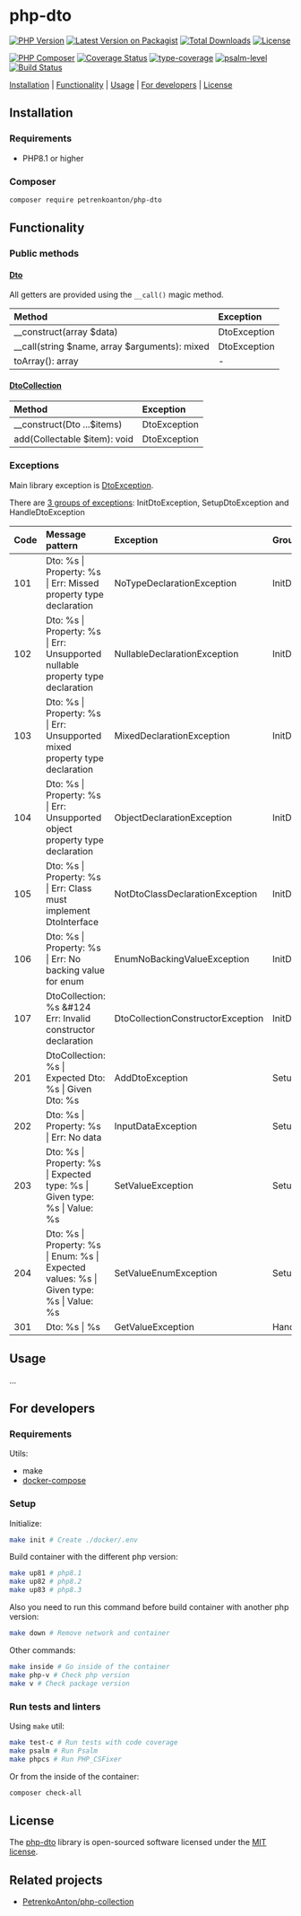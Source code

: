 # php-dto

[![PHP Version](https://img.shields.io/packagist/php-v/petrenkoanton/php-dto)](https://packagist.org/packages/petrenkoanton/php-dto)
[![Latest Version on Packagist](https://img.shields.io/packagist/v/petrenkoanton/php-dto.svg)](https://packagist.org/packages/petrenkoanton/php-dto)
[![Total Downloads](https://img.shields.io/packagist/dt/petrenkoanton/php-dto.svg)](https://packagist.org/packages/petrenkoanton/php-dto)
[![License](https://img.shields.io/packagist/l/petrenkoanton/php-dto)](https://packagist.org/packages/petrenkoanton/php-dto)

[![PHP Composer](https://github.com/petrenkoanton/php-dto/actions/workflows/tests.yml/badge.svg)](https://github.com/petrenkoanton/php-dto/actions/workflows/tests.yml)
[![Coverage Status](https://coveralls.io/repos/github/petrenkoanton/php-dto/badge.svg)](https://coveralls.io/github/petrenkoanton/php-dto)
[![type-coverage](https://shepherd.dev/github/petrenkoanton/php-dto/coverage.svg)](https://shepherd.dev/github/petrenkoanton/php-dto)
[![psalm-level](https://shepherd.dev/github/petrenkoanton/php-dto/level.svg)](https://shepherd.dev/github/petrenkoanton/php-dto)
[![Build Status](https://github.com/petrenkoanton/php-dto/workflows/coding-style/badge.svg)](https://github.com/petrenkoanton/php-dto/actions)

[Installation](#installation) | [Functionality](#functionality) | [Usage](#usage) | [For developers](#for-developers) | [License](#license)

## Installation

### Requirements

- PHP8.1 or higher

### Composer

```bash
composer require petrenkoanton/php-dto
```

## Functionality

### Public methods

#### [Dto](./src/Dto.php)

All getters are provided using the `__call()` magic method.

| Method                                        | Exception    |
|:----------------------------------------------|:-------------|
| __construct(array $data)                      | DtoException |
| __call(string $name, array $arguments): mixed | DtoException |
| toArray(): array                              | -            |

#### [DtoCollection](./src/DtoCollection.php)

| Method                       | Exception    |
|:-----------------------------|:-------------|
| __construct(Dto ...$items)   | DtoException |
| add(Collectable $item): void | DtoException |

### Exceptions

Main library exception is [DtoException](./src/Exception/DtoException.php). 

There are [3 groups of exceptions](./src/Exception/DtoException): InitDtoException, SetupDtoException and 
HandleDtoException

| Code | Message pattern                                                                                               | Exception                         | Group              |
|------|:--------------------------------------------------------------------------------------------------------------|:----------------------------------|:-------------------|
| 101  | Dto: %s &#124; Property: %s &#124; Err: Missed property type declaration                                      | NoTypeDeclarationException        | InitDtoException   |
| 102  | Dto: %s &#124; Property: %s &#124; Err: Unsupported nullable property type declaration                        | NullableDeclarationException      | InitDtoException   |
| 103  | Dto: %s &#124; Property: %s &#124; Err: Unsupported mixed property type declaration                           | MixedDeclarationException         | InitDtoException   |
| 104  | Dto: %s &#124; Property: %s &#124; Err: Unsupported object property type declaration                          | ObjectDeclarationException        | InitDtoException   |
| 105  | Dto: %s &#124; Property: %s &#124; Err: Class must implement DtoInterface                                     | NotDtoClassDeclarationException   | InitDtoException   |
| 106  | Dto: %s &#124; Property: %s &#124; Err: No backing value for enum                                             | EnumNoBackingValueException       | InitDtoException   |
| 107  | DtoCollection: %s &#124 Err: Invalid constructor declaration                                                  | DtoCollectionConstructorException | InitDtoException   |
| 201  | DtoCollection: %s &#124; Expected Dto: %s &#124; Given Dto: %s                                                | AddDtoException                   | SetupDtoException  |
| 202  | Dto: %s &#124; Property: %s &#124; Err: No data                                                               | InputDataException                | SetupDtoException  |
| 203  | Dto: %s &#124; Property: %s &#124; Expected type: %s &#124; Given type: %s &#124; Value: %s                   | SetValueException                 | SetupDtoException  |
| 204  | Dto: %s &#124; Property: %s &#124; Enum: %s &#124; Expected values: %s &#124; Given type: %s &#124; Value: %s | SetValueEnumException             | SetupDtoException  |
| 301  | Dto: %s &#124; %s                                                                                             | GetValueException                 | HandleDtoException |

## Usage

...

## For developers

### Requirements

Utils:
- make
- [docker-compose](https://docs.docker.com/compose/gettingstarted)

### Setup

Initialize:

```bash
make init # Create ./docker/.env 
```

Build container with the different php version:

```bash
make up81 # php8.1
make up82 # php8.2
make up83 # php8.3
```

Also you need to run this command before build container with another php version:

```bash
make down # Remove network and container
```

Other commands:

```bash
make inside # Go inside of the container
make php-v # Check php version
make v # Check package version
```

### Run tests and linters

Using `make` util:

```bash
make test-c # Run tests with code coverage
make psalm # Run Psalm
make phpcs # Run PHP_CSFixer
```

Or from the inside of the container: 

```bash
composer check-all
```

## License

The [php-dto](https://github.com/PetrenkoAnton/php-dto/) library is open-sourced software licensed under the 
[MIT license](https://opensource.org/licenses/MIT).

## Related projects

- [PetrenkoAnton/php-collection](https://github.com/PetrenkoAnton/php-collection)